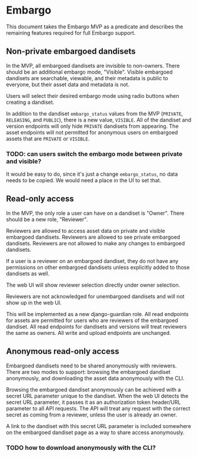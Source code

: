 # Embargo
This document takes the Embargo MVP as a predicate and describes the remaining features required for full Embargo support.

## Non-private embargoed dandisets
In the MVP, all embargoed dandisets are invisible to non-owners.
There should be an additional embargo mode, "Visible".
Visible embargoed dandisets are searchable, viewable, and their metadata is public to everyone, but their asset data and metadata is not.

Users will select their desired embargo mode using radio buttons when creating a dandiset.

In addition to the dandiset `embargo_status` values from the MVP (`PRIVATE`, `RELEASING`, and `PUBLIC`), there is a new value, `VISIBLE`.
All of the dandiset and version endpoints will only hide `PRIVATE` dandisets from appearing.
The asset endpoints will not permitted for anonymous users on embargoed assets that are `PRIVATE` or `VISIBLE`.

### TODO: can users switch the embargo mode between private and visible?
It would be easy to do, since it's just a change `embargo_status`, no data needs to be copied.
We would need a place in the UI to set that.


## Read-only access
In the MVP, the only role a user can have on a dandiset is "Owner".
There should be a new role, "Reviewer".

Reviewers are allowed to access asset data on private and visible embargoed dandisets.
Reviewers are allowed to see private embargoed dandisets.
Reviewers are not allowed to make any changes to embargoed dandisets.

If a user is a reviewer on an embargoed dandiset, they do not have any permissions on other embargoed dandisets unless explicitly added to those dandisets as well.

The web UI will show reviewer selection directly under owner selection.

Reviewers are not acknowledged for unembargoed dandisets and will not show up in the web UI.

This will be implemented as a new django-guardian role.
All read endpoints for assets are permitted for users who are reviewers of the embargoed dandiset.
All read endpoints for dandisets and versions will treat reviewers the same as owners.
All write and upload endpoints are unchanged.

## Anonymous read-only access
Embargoed dandisets need to be shared anonymously with reviewers.
There are two modes to support: browsing the embargoed dandiset anonymously, and downloading the asset data anonymously with the CLI.

Browsing the embargoed dandiset anonymously can be achieved with a secret URL parameter unique to the dandiset.
When the web UI detects the secret URL parameter, it passes it as an authorization token header/URL parameter to all API requests.
The API will treat any request with the correct secret as coming from a reviewer, unless the user is already an owner.

A link to the dandiset with this secret URL parameter is included somewhere on the embargoed dandiset page as a way to share access anonymously.

### TODO how to download anonymously with the CLI?